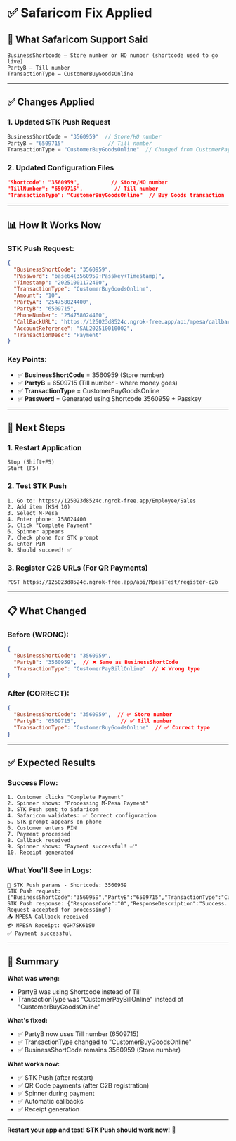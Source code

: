 # ✅ Safaricom Fix Applied

## 🎯 What Safaricom Support Said

```
BusinessShortcode – Store number or HO number (shortcode used to go live)
PartyB – Till number 
TransactionType – CustomerBuyGoodsOnline
```

---

## ✅ Changes Applied

### 1. Updated STK Push Request
```csharp
BusinessShortCode = "3560959"  // Store/HO number
PartyB = "6509715"              // Till number
TransactionType = "CustomerBuyGoodsOnline"  // Changed from CustomerPayBillOnline
```

### 2. Updated Configuration Files
```json
"Shortcode": "3560959",          // Store/HO number
"TillNumber": "6509715",          // Till number
"TransactionType": "CustomerBuyGoodsOnline"  // Buy Goods transaction
```

---

## 📊 How It Works Now

### STK Push Request:
```json
{
  "BusinessShortCode": "3560959",
  "Password": "base64(3560959+Passkey+Timestamp)",
  "Timestamp": "20251001172400",
  "TransactionType": "CustomerBuyGoodsOnline",
  "Amount": "10",
  "PartyA": "254758024400",
  "PartyB": "6509715",
  "PhoneNumber": "254758024400",
  "CallBackURL": "https://125023d8524c.ngrok-free.app/api/mpesa/callback",
  "AccountReference": "SAL202510010002",
  "TransactionDesc": "Payment"
}
```

### Key Points:
- ✅ **BusinessShortCode** = 3560959 (Store number)
- ✅ **PartyB** = 6509715 (Till number - where money goes)
- ✅ **TransactionType** = CustomerBuyGoodsOnline
- ✅ **Password** = Generated using Shortcode 3560959 + Passkey

---

## 🚀 Next Steps

### 1. Restart Application
```
Stop (Shift+F5)
Start (F5)
```

### 2. Test STK Push
```
1. Go to: https://125023d8524c.ngrok-free.app/Employee/Sales
2. Add item (KSH 10)
3. Select M-Pesa
4. Enter phone: 758024400
5. Click "Complete Payment"
6. Spinner appears
7. Check phone for STK prompt
8. Enter PIN
9. Should succeed! ✅
```

### 3. Register C2B URLs (For QR Payments)
```
POST https://125023d8524c.ngrok-free.app/api/MpesaTest/register-c2b
```

---

## 📋 What Changed

### Before (WRONG):
```json
{
  "BusinessShortCode": "3560959",
  "PartyB": "3560959",  // ❌ Same as BusinessShortCode
  "TransactionType": "CustomerPayBillOnline"  // ❌ Wrong type
}
```

### After (CORRECT):
```json
{
  "BusinessShortCode": "3560959",  // ✅ Store number
  "PartyB": "6509715",              // ✅ Till number
  "TransactionType": "CustomerBuyGoodsOnline"  // ✅ Correct type
}
```

---

## ✅ Expected Results

### Success Flow:
```
1. Customer clicks "Complete Payment"
2. Spinner shows: "Processing M-Pesa Payment"
3. STK Push sent to Safaricom
4. Safaricom validates: ✅ Correct configuration
5. STK prompt appears on phone
6. Customer enters PIN
7. Payment processed
8. Callback received
9. Spinner shows: "Payment successful! ✅"
10. Receipt generated
```

### What You'll See in Logs:
```
🔐 STK Push params - Shortcode: 3560959
STK Push request: {"BusinessShortCode":"3560959","PartyB":"6509715","TransactionType":"CustomerBuyGoodsOnline"...}
STK Push response: {"ResponseCode":"0","ResponseDescription":"Success. Request accepted for processing"}
📥 MPESA Callback received
💳 MPESA Receipt: QGH7SK61SU
✅ Payment successful
```

---

## 🎯 Summary

**What was wrong:**
- PartyB was using Shortcode instead of Till
- TransactionType was "CustomerPayBillOnline" instead of "CustomerBuyGoodsOnline"

**What's fixed:**
- ✅ PartyB now uses Till number (6509715)
- ✅ TransactionType changed to "CustomerBuyGoodsOnline"
- ✅ BusinessShortCode remains 3560959 (Store number)

**What works now:**
- ✅ STK Push (after restart)
- ✅ QR Code payments (after C2B registration)
- ✅ Spinner during payment
- ✅ Automatic callbacks
- ✅ Receipt generation

---

**Restart your app and test! STK Push should work now!** 🎉
